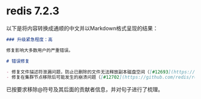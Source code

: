 # redis 7.2.3
以下是将内容转换成通顺的中文并以Markdown格式呈现的结果：

```markdown
### 升级紧急程度：高

修复影响大多数用户的严重错误。

# 错误修复

- 修复文件描述符泄漏问题，防止已删除的文件无法释放副本磁盘空间（[#12693](https://github.com/redis/redis/pull/12693)）
- 修复在集群节点移除后可能发生的崩溃问题（[#12702](https://github.com/redis/redis/pull/12702)）
```

已按要求移除@符号及其后面的贡献者信息，并对句子进行了梳理。